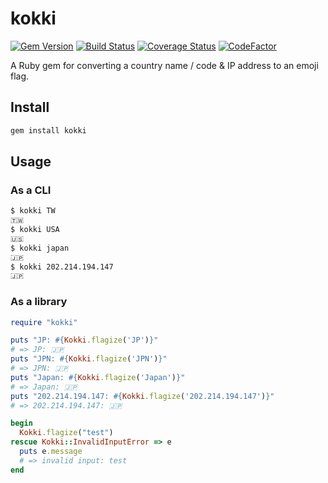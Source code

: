 # kokki

[![Gem Version](https://badge.fury.io/rb/kokki.svg)](https://badge.fury.io/rb/kokki)
[![Build Status](https://travis-ci.org/ninoseki/kokki.svg?branch=master)](https://travis-ci.org/ninoseki/kokki)
[![Coverage Status](https://coveralls.io/repos/github/ninoseki/kokki/badge.svg?branch=master)](https://coveralls.io/github/ninoseki/kokki?branch=master)
[![CodeFactor](https://www.codefactor.io/repository/github/ninoseki/kokki/badge)](https://www.codefactor.io/repository/github/ninoseki/kokki)

A Ruby gem for converting a country name / code & IP address to an emoji flag.

## Install

```bash
gem install kokki
```

## Usage

### As a CLI

```bash
$ kokki TW
🇹🇼
$ kokki USA
🇺🇸
$ kokki japan
🇯🇵
$ kokki 202.214.194.147
🇯🇵
```

### As a library

```ruby
require "kokki"

puts "JP: #{Kokki.flagize('JP')}"
# => JP: 🇯🇵
puts "JPN: #{Kokki.flagize('JPN')}"
# => JPN: 🇯🇵
puts "Japan: #{Kokki.flagize('Japan')}"
# => Japan: 🇯🇵
puts "202.214.194.147: #{Kokki.flagize('202.214.194.147')}"
# => 202.214.194.147: 🇯🇵

begin
  Kokki.flagize("test")
rescue Kokki::InvalidInputError => e
  puts e.message
  # => invalid input: test
end
```
